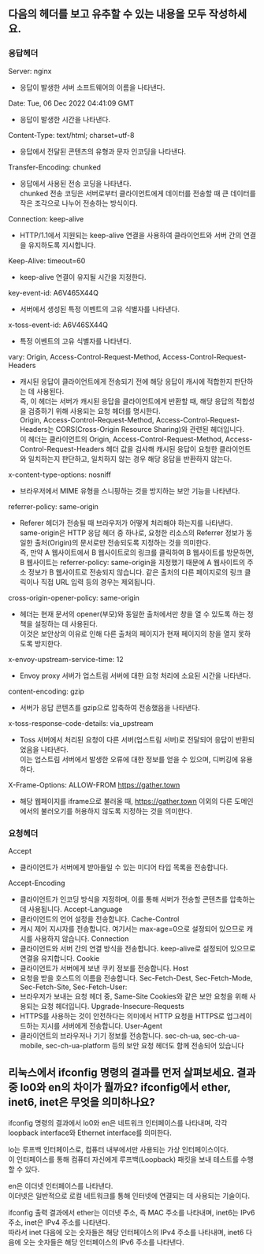 ## 다음의 헤더를 보고 유추할 수 있는 내용을 모두 작성하세요. 
### 응답헤더

Server: nginx
- 응답이 발생한 서버 소프트웨어의 이름을 나타낸다.

Date: Tue, 06 Dec 2022 04:41:09 GMT
- 응답이 발생한 시간을 나타낸다.

Content-Type: text/html; charset=utf-8
- 응답에서 전달된 콘텐츠의 유형과 문자 인코딩을 나타낸다.

Transfer-Encoding: chunked
- 응답에서 사용된 전송 코딩을 나타낸다.<br> 
chunked 전송 코딩은 서버로부터 클라이언트에게 데이터를 전송할 때 큰 데이터를 작은 조각으로 나누어 전송하는 방식이다.

Connection: keep-alive
- HTTP/1.1에서 지원되는 keep-alive 연결을 사용하여 클라이언트와 서버 간의 연결을 유지하도록 지시합니다.

Keep-Alive: timeout=60
- keep-alive 연결이 유지될 시간을 지정한다.

key-event-id: A6V465X44Q
- 서버에서 생성된 특정 이벤트의 고유 식별자를 나타낸다.

x-toss-event-id: A6V46SX44Q
- 특정 이벤트의 고유 식별자를 나타낸다.

vary: Origin, Access-Control-Request-Method, Access-Control-Request-Headers
-  캐시된 응답이 클라이언트에게 전송되기 전에 해당 응답이 캐시에 적합한지 판단하는 데 사용된다.<br> 
즉, 이 헤더는 서버가 캐시된 응답을 클라이언트에게 반환할 때, 해당 응답의 적합성을 검증하기 위해 사용되는 요청 헤더를 명시한다. <br>
Origin, Access-Control-Request-Method, Access-Control-Request-Headers는 CORS(Cross-Origin Resource Sharing)와 관련된 헤더입니다. <br>
이 헤더는 클라이언트의 Origin, Access-Control-Request-Method, Access-Control-Request-Headers 헤더 값을 검사해 캐시된 응답이 요청한 클라이언트와 일치하는지 판단하고, 일치하지 않는 경우 해당 응답을 반환하지 않는다.

x-content-type-options: nosniff
- 브라우저에서 MIME 유형을 스니핑하는 것을 방지하는 보안 기능을 나타낸다.

referrer-policy: same-origin
- Referer 헤더가 전송될 때 브라우저가 어떻게 처리해야 하는지를 나타낸다. <br>
same-origin은 HTTP 응답 헤더 중 하나로, 요청한 리소스의 Referrer 정보가 동일한 출처(Origin)의 문서로만 전송되도록 지정하는 것을 의미한다. <br>
즉, 만약 A 웹사이트에서 B 웹사이트로의 링크를 클릭하여 B 웹사이트를 방문하면, B 웹사이트는 referrer-policy: same-origin을 지정했기 때문에 A 웹사이트의 주소 정보가 B 웹사이트로 전송되지 않습니다. 같은 출처의 다른 페이지로의 링크 클릭이나 직접 URL 입력 등의 경우는 제외됩니다.

cross-origin-opener-policy: same-origin
- 헤더는 현재 문서의 opener(부모)와 동일한 출처에서만 창을 열 수 있도록 하는 정책을 설정하는 데 사용된다. <br>
이것은 보안상의 이유로 인해 다른 출처의 페이지가 현재 페이지의 창을 열지 못하도록 방지한다.

x-envoy-upstream-service-time: 12
- Envoy proxy 서버가 업스트림 서버에 대한 요청 처리에 소요된 시간을 나타낸다.

content-encoding: gzip
- 서버가 응답 콘텐츠를 gzip으로 압축하여 전송했음을 나타낸다.

x-toss-response-code-details: via_upstream
- Toss 서버에서 처리된 요청이 다른 서버(업스트림 서버)로 전달되어 응답이 반환되었음을 나타낸다. <br>
이는 업스트림 서버에서 발생한 오류에 대한 정보를 얻을 수 있으며, 디버깅에 유용하다.

X-Frame-Options: ALLOW-FROM https://gather.town
- 해당 웹페이지를 iframe으로 불러올 때, https://gather.town 이외의 다른 도메인에서의 불러오기를 허용하지 않도록 지정하는 것을 의미한다.

### 요청헤더
Accept
- 클라이언트가 서버에게 받아들일 수 있는 미디어 타입 목록을 전송합니다.

Accept-Encoding
- 클라이언트가 인코딩 방식을 지정하며, 이를 통해 서버가 전송할 콘텐츠를 압축하는 데 사용됩니다.
Accept-Language
- 클라이언트의 언어 설정을 전송합니다.
Cache-Control 
- 캐시 제어 지시자를 전송합니다. 여기서는 max-age=0으로 설정되어 있으므로 캐시를 사용하지 않습니다.
Connection
- 클라이언트와 서버 간의 연결 방식을 전송합니다. keep-alive로 설정되어 있으므로 연결을 유지합니다.
Cookie
- 클라이언트가 서버에게 보낸 쿠키 정보를 전송합니다.
Host
- 요청을 받을 호스트의 이름을 전송합니다.
Sec-Fetch-Dest, Sec-Fetch-Mode, Sec-Fetch-Site, Sec-Fetch-User:
- 브라우저가 보내는 요청 헤더 중, Same-Site Cookies와 같은 보안 요청을 위해 사용되는 요청 헤더입니다.
Upgrade-Insecure-Requests
- HTTPS를 사용하는 것이 안전하다는 의미에서 HTTP 요청을 HTTPS로 업그레이드하는 지시를 서버에게 전송합니다.
User-Agent
- 클라이언트의 브라우저나 기기 정보를 전송합니다. sec-ch-ua, sec-ch-ua-mobile, sec-ch-ua-platform 등의 보안 요청 헤더도 함께 전송되어 있습니다

## 리눅스에서 ifconfig 명령의 결과를 먼저 살펴보세요. 결과 중 lo0와 en의 차이가 뭘까요? ifconfig에서 ether, inet6, inet은 무엇을 의미하나요?

ifconfig 명령의 결과에서 lo0와 en은 네트워크 인터페이스를 나타내며, 각각 loopback interface와 Ethernet interface를 의미한다.

lo는 루프백 인터페이스로, 컴퓨터 내부에서만 사용되는 가상 인터페이스이다. <br>
이 인터페이스를 통해 컴퓨터 자신에게 루프백(Loopback) 패킷을 보내 테스트를 수행할 수 있다.

en은 이더넷 인터페이스를 나타낸다. <br>
이더넷은 일반적으로 로컬 네트워크를 통해 인터넷에 연결되는 데 사용되는 기술이다.

ifconfig 출력 결과에서 ether는 이더넷 주소, 즉 MAC 주소를 나타내며, inet6는 IPv6 주소, inet은 IPv4 주소를 나타낸다. <br>
따라서 inet 다음에 오는 숫자들은 해당 인터페이스의 IPv4 주소를 나타내며, inet6 다음에 오는 숫자들은 해당 인터페이스의 IPv6 주소를 나타낸다.